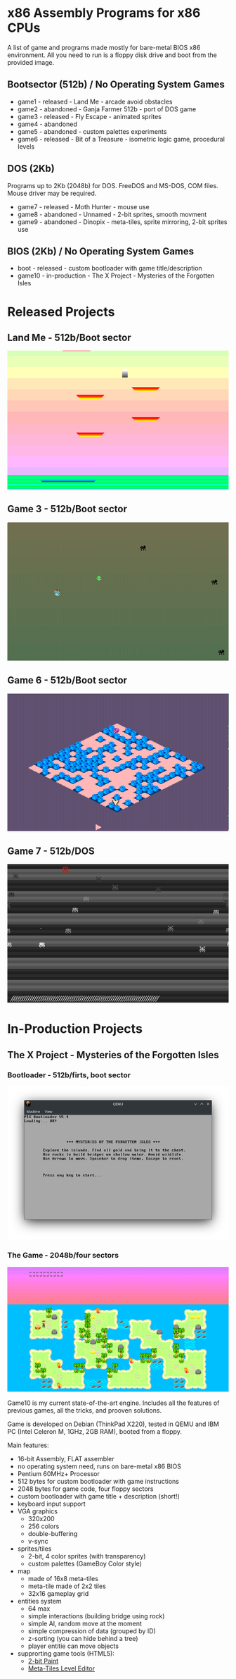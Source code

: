 # x86 Assembly Programs for x86 CPUs

A list of game and programs made mostly for bare-metal BIOS x86 environment.
All you need to run is a floppy disk drive and boot from the provided image.

## Bootsector (512b) / No Operating System Games
- game1 - released - Land Me - arcade avoid obstacles
- game2 - abandoned - Ganja Farmer 512b - port of DOS game
- game3 - released - Fly Escape - animated sprites
- game4 - abandoned
- game5 - abandoned - custom palettes experiments
- game6 - released - Bit of a Treasure - isometric logic game, procedural levels

## DOS (2Kb)
Programs up to 2Kb (2048b) for DOS. FreeDOS and MS-DOS, COM files.
Mouse driver may be required.
- game7 - released - Moth Hunter - mouse use
- game8 - abandoned - Unnamed - 2-bit sprites, smooth movment
- game9 - abandoned - Dinopix - meta-tiles, sprite mirroring, 2-bit sprites use

## BIOS (2Kb) / No Operating System Games
- boot - released - custom bootloader with game title/description
- game10 - in-production - The X Project - Mysteries of the Forgotten Isles

# Released Projects

## Land Me - 512b/Boot sector
![Land Me gameplay](media/game1-gameplay.gif)

## Game 3 - 512b/Boot sector
![Game3](media/game3-gameplay.gif)

## Game 6 - 512b/Boot sector
![Game5](media/game6-gameplay.gif)

## Game 7  - 512b/DOS
![Game7](media/game7-screen1.jpg)


# In-Production Projects

## The X Project - Mysteries of the Forgotten Isles

### Bootloader - 512b/firts, boot sector
![Game 10 bootloader](media/game10-bootloader.png)

### The Game - 2048b/four sectors
![Game 10 gameplay](media/game10-gameplay.png)

Game10 is my current state-of-the-art engine. Includes all the features of previous games, all the tricks, and prooven solutions. 

Game is developed on Debian (ThinkPad X220), tested in QEMU and IBM PC (Intel Celeron M, 1GHz, 2GB RAM), booted from a floppy.

Main features:
- 16-bit Assembly, FLAT assembler
- no operating system need, runs on bare-metal x86 BIOS
- Pentium 60MHz+ Processor
- 512 bytes for custom bootloader with game instructions
- 2048 bytes for game code, four floppy sectors
- custom bootloader with game title + description (short!)
- keyboard input support
- VGA graphics
    - 320x200
    - 256 colors
    - double-buffering
    - v-sync
- sprites/tiles
    - 2-bit, 4 color sprites (with transparency)
    - custom palettes (GameBoy Color style)
- map
    - made of 16x8 meta-tiles
    - meta-tile made of 2x2 tiles
    - 32x16 gameplay grid
- entities system
    - 64 max
    - simple interactions (building bridge using rock)
    - simple AI, random move at the moment
    - simple compression of data (grouped by ID)
    - z-sorting (you can hide behind a tree)
    - player entitie can move objects
- supprorting game tools (HTML5):
    - [2-bit Paint](https://smol.p1x.in/2bitpaint/)
    - [Meta-Tiles Level Editor](https://smol.p1x.in/metaleveleditor/)

